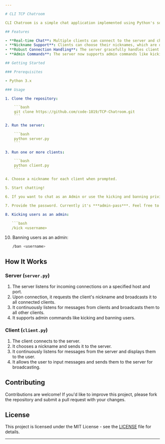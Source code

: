 ```yaml
---

# CLI TCP Chatroom

CLI Chatroom is a simple chat application implemented using Python's socket programming. It allows multiple clients to connect to a central server and communicate with each other in real-time.

## Features

- **Real-time Chat**: Multiple clients can connect to the server and chat with each other in real-time.
- **Nickname Support**: Clients can choose their nicknames, which are displayed alongside their messages.
- **Robust Connection Handling**: The server gracefully handles client connections and disconnections.
- **Admin Commands**: The server now supports admin commands like kicking and banning users.

## Getting Started

### Prerequisites

- Python 3.x

### Usage

1. Clone the repository:

    ```bash
    git clone https://github.com/code-1819/TCP-Chatroom.git
    ```

2. Run the server:

    ```bash
    python server.py
    ```

3. Run one or more clients:

    ```bash
    python client.py
    ```

4. Choose a nickname for each client when prompted.

5. Start chatting!

6. If you want to chat as an Admin or use the kicking and banning privileges as an Admin do choose the nickname as ***admin*** and it will prompt you for password.

7. Provide the password. Currently it's ***admin-pass***. Feel free to change it as per your liking!

8. Kicking users as an admin:
   
   ```bash
   /kick <username>
   ```

10. Banning users as an admin:
    
    ```bash
    /ban <username>
    ```

    
## How It Works

### Server (`server.py`)

1. The server listens for incoming connections on a specified host and port.
2. Upon connection, it requests the client's nickname and broadcasts it to all connected clients.
3. It continuously listens for messages from clients and broadcasts them to all other clients.
4. It supports admin commands like kicking and banning users.

### Client (`client.py`)

1. The client connects to the server.
2. It chooses a nickname and sends it to the server.
3. It continuously listens for messages from the server and displays them to the user.
4. It allows the user to input messages and sends them to the server for broadcasting.

## Contributing

Contributions are welcome! If you'd like to improve this project, please fork the repository and submit a pull request with your changes.

## License

This project is licensed under the MIT License - see the [LICENSE](LICENSE) file for details.

---
```

